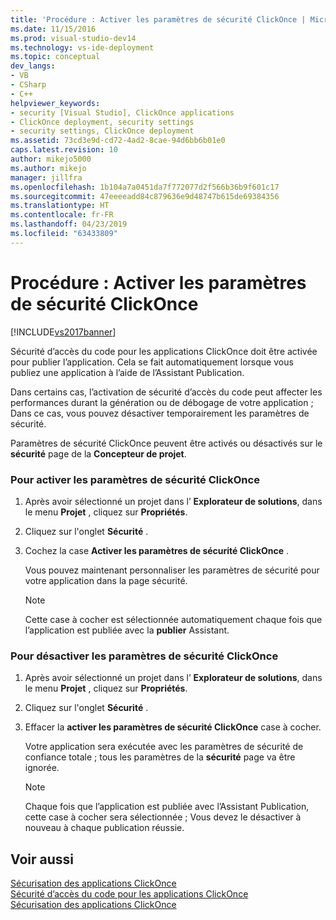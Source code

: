 ```yaml
---
title: 'Procédure : Activer les paramètres de sécurité ClickOnce | Microsoft Docs'
ms.date: 11/15/2016
ms.prod: visual-studio-dev14
ms.technology: vs-ide-deployment
ms.topic: conceptual
dev_langs:
- VB
- CSharp
- C++
helpviewer_keywords:
- security [Visual Studio], ClickOnce applications
- ClickOnce deployment, security settings
- security settings, ClickOnce deployment
ms.assetid: 73cd3e9d-cd72-4ad2-8cae-94d6bb6b01e0
caps.latest.revision: 10
author: mikejo5000
ms.author: mikejo
manager: jillfra
ms.openlocfilehash: 1b104a7a0451da7f772077d2f566b36b9f601c17
ms.sourcegitcommit: 47eeeeadd84c879636e9d48747b615de69384356
ms.translationtype: HT
ms.contentlocale: fr-FR
ms.lasthandoff: 04/23/2019
ms.locfileid: "63433809"
---
```

# <a name="how-to-enable-clickonce-security-settings"></a>Procédure : Activer les paramètres de sécurité ClickOnce
[!INCLUDE[vs2017banner](../includes/vs2017banner.md)]

Sécurité d’accès du code pour les applications ClickOnce doit être activée pour publier l’application. Cela se fait automatiquement lorsque vous publiez une application à l’aide de l’Assistant Publication.  
  
 Dans certains cas, l’activation de sécurité d’accès du code peut affecter les performances durant la génération ou de débogage de votre application ; Dans ce cas, vous pouvez désactiver temporairement les paramètres de sécurité.  
  
 Paramètres de sécurité ClickOnce peuvent être activés ou désactivés sur le **sécurité** page de la **Concepteur de projet**.  
  
### <a name="to-enable-clickonce-security-settings"></a>Pour activer les paramètres de sécurité ClickOnce  
  
1. Après avoir sélectionné un projet dans l’ **Explorateur de solutions**, dans le menu **Projet** , cliquez sur **Propriétés**.  
  
2. Cliquez sur l'onglet **Sécurité** .  
  
3. Cochez la case **Activer les paramètres de sécurité ClickOnce** .  
  
     Vous pouvez maintenant personnaliser les paramètres de sécurité pour votre application dans la page sécurité.  
  
    > [!NOTE]
    > Cette case à cocher est sélectionnée automatiquement chaque fois que l’application est publiée avec la **publier** Assistant.  
  
### <a name="to-disable-clickonce-security-settings"></a>Pour désactiver les paramètres de sécurité ClickOnce  
  
1. Après avoir sélectionné un projet dans l’ **Explorateur de solutions**, dans le menu **Projet** , cliquez sur **Propriétés**.  
  
2. Cliquez sur l'onglet **Sécurité** .  
  
3. Effacer la **activer les paramètres de sécurité ClickOnce** case à cocher.  
  
     Votre application sera exécutée avec les paramètres de sécurité de confiance totale ; tous les paramètres de la **sécurité** page va être ignorée.  
  
    > [!NOTE]
    > Chaque fois que l’application est publiée avec l’Assistant Publication, cette case à cocher sera sélectionnée ; Vous devez le désactiver à nouveau à chaque publication réussie.  
  
## <a name="see-also"></a>Voir aussi  
 [Sécurisation des applications ClickOnce](../deployment/securing-clickonce-applications.md)   
 [Sécurité d’accès du code pour les applications ClickOnce](../deployment/code-access-security-for-clickonce-applications.md)   
 [Sécurisation des applications ClickOnce](../deployment/securing-clickonce-applications.md)
